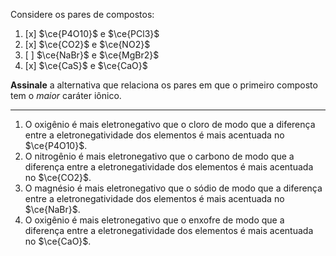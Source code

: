 Considere os pares de compostos:

1. [x] $\ce{P4O10}$ e $\ce{PCl3}$
2. [x] $\ce{CO2}$ e $\ce{NO2}$
3. [ ] $\ce{NaBr}$ e $\ce{MgBr2}$
4. [x] $\ce{CaS}$ e $\ce{CaO}$

**Assinale** a alternativa que relaciona os pares em que o primeiro composto tem o *maior* caráter iônico.

---

1. O oxigênio é mais eletronegativo que o cloro de modo que a diferença entre a eletronegatividade dos elementos é mais acentuada no $\ce{P4O10}$.
2. O nitrogênio é mais eletronegativo que o carbono de modo que a diferença entre a eletronegatividade dos elementos é mais acentuada no $\ce{CO2}$.
3. O magnésio é mais eletronegativo que o sódio de modo que a diferença entre a eletronegatividade dos elementos é mais acentuada no $\ce{NaBr}$.
4. O oxigênio é mais eletronegativo que o enxofre de modo que a diferença entre a eletronegatividade dos elementos é mais acentuada no $\ce{CaO}$.

